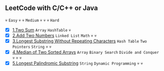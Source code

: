 ## LeetCode with C/C++ or Java

:skull: `Easy` :skull: :skull: `Medium` :skull: :skull: :skull: `Hard`

- [x] [1.Two Sum]() `Array` `HashTable` :skull:
- [x] [2.Add Two Numbers]() `Linked List` `Math` :skull: :skull:
- [x] [3.Longest Substring Without Repeating Characters]() `Hash Table` `Two Pointers` `String` :skull: :skull:
- [x] [4.Median of Two Sorted Arrays]() `Array` `Binary Search` `Divide and Conquer` :skull: :skull: :skull:
- [x] [5.Longest Palindromic Substring]() `String` `Dynamic Programming` :skull: :skull: